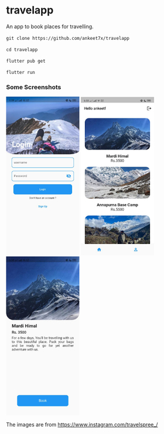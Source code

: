 # travelapp

An app to book places for travelling.

`git clone https://github.com/ankeet7x/travelapp`

`cd travelapp`

`flutter pub get`

`flutter run`

### Some Screenshots
<img src="photos/login.jpg" width="200"> <img src="photos/home.jpg" width="200"> <img src="photos/details.jpg" width="200">

The images are from https://www.instagram.com/travelspree_/
